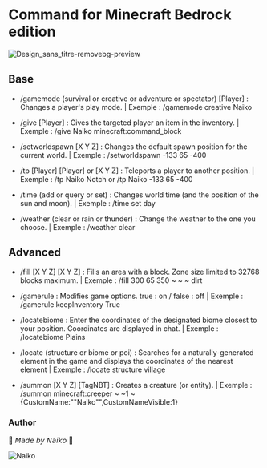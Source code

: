 # Command for Minecraft Bedrock edition

![Design_sans_titre-removebg-preview](https://github.com/user-attachments/assets/170a7614-3b34-4972-ab20-c262ce8d4252)

## Base

- /gamemode (survival or creative or adventure or spectator) [Player] : Changes a player's play mode. | Exemple : /gamemode creative Naiko

- /give [Player] : Gives the targeted player an item in the inventory. | Exemple : /give Naiko minecraft:command_block

- /setworldspawn [X Y Z] : Changes the default spawn position for the current world. | Exemple : /setworldspawn -133 65 -400

- /tp [Player] [Player] or [X Y Z] : Teleports a player to another position. | Exemple : /tp Naiko Notch or /tp Naiko -133 65 -400

- /time (add or query or set) : Changes world time (and the position of the sun and moon). | Exemple : /time set day

- /weather (clear or rain or thunder) : Change the weather to the one you choose. | Exemple : /weather clear

## Advanced

-  /fill [X Y Z] [X Y Z] <Block> : Fills an area with a block. Zone size limited to 32768 blocks maximum. | Exemple : /fill 300 65 350 ~ ~ ~ dirt

-  /gamerule : Modifies game options. true : on / false : off | Exemple : /gamerule keepInventory True

-  /locatebiome <biome> : Enter the coordinates of the designated biome closest to your position. Coordinates are displayed in chat. | Exemple : /locatebiome Plains

-  /locate (structure or biome or poi) : Searches for a naturally-generated element in the game and displays the coordinates of the nearest element | Exemple : /locate structure village

-  /summon <Entity> [X Y Z] [TagNBT] : Creates a creature (or entity). | Exemple : /summon minecraft:creeper ~ ~1 ~ {CustomName:"\"Naiko\"",CustomNameVisible:1}


### Author

🔸 𝘔𝘢𝘥𝘦 𝘣𝘺 𝘕𝘢𝘪𝘬𝘰 🔸

![Naiko](https://github.com/user-attachments/assets/02a8fbca-6bdd-43c1-98a5-1eebcd0936e4)
